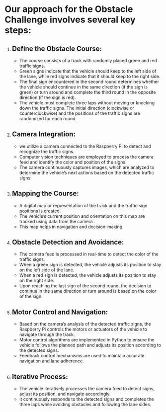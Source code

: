 # Our approach for the Obstacle Challenge involves several key steps:
1. ## Define the Obstacle Course:
   -  The course consists of a track with randomly placed green and red traffic signs.
   -  Green signs indicate that the vehicle should keep to the left side of the lane, while red signs indicate that it should keep to the right side.
   -  The final sign encountered in the second round determines whether the vehicle should continue in the same direction (if the sign is green) or turn around and complete the third round in the opposite direction (if the sign is red).
   -  The vehicle must complete three laps without moving or knocking down the traffic signs. The initial direction (clockwise or counterclockwise) and the positions of the traffic signs are randomized for each round.
3. ##	Camera Integration:
   - we utilize a camera connected to the Raspberry Pi to detect and recognize the traffic signs.
   - Computer vision techniques are employed to process the camera feed and identify the color and position of the signs.
   - The camera continuously captures images, which are analyzed to determine the vehicle’s next actions based on the detected traffic signs.
4. ##	Mapping the Course:
   - A digital map or representation of the track and the traffic sign positions is created.
   - The vehicle’s current position and orientation on this map are tracked using data from the camera .
   - This map helps in navigation and decision-making.
5. ##	Obstacle Detection and Avoidance:
   -  The camera feed is processed in real-time to detect the color of the traffic signs.
   -  When a green sign is detected, the vehicle adjusts its position to stay on the left side of the lane.
   -  When a red sign is detected, the vehicle adjusts its position to stay on the right side.
   -  Upon reaching the last sign of the second round, the decision to continue in the same direction or turn around is based on the color of the sign.
6. ##	Motor Control and Navigation:
   - Based on the camera’s analysis of the detected traffic signs, the Raspberry Pi controls the motors or actuators of the vehicle to navigate through the track.
   - Motor control algorithms are implemented in Python to ensure the vehicle follows the planned path and adjusts its position according to the detected signs.
   - Feedback control mechanisms are used to maintain accurate navigation and lane adherence.
7. ##	Iterative Process:
   - The vehicle iteratively processes the camera feed to detect signs, adjust its position, and navigate accordingly.
   - It continuously responds to the detected signs and completes the three laps while avoiding obstacles and following the lane sides.


